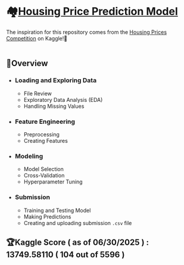 # 🏘️<u>Housing Price Prediction Model</u>

The inspiration for this repository comes from the [Housing Prices Competition](https://www.kaggle.com/competitions/home-data-for-ml-course) on Kaggle!🚀<br></br>

## 🎯Overview

- ### Loading and Exploring Data
  - File Review
  - Exploratory Data Analysis (EDA)
  - Handling Missing Values
- ### Feature Engineering
  - Preprocessing
  - Creating Features
- ### Modeling
  - Model Selection
  - Cross-Validation
  - Hyperparameter Tuning
- ### Submission
  - Training and Testing Model
  - Making Predictions
  - Creating and uploading submission ``.csv`` file
 
## 🏆Kaggle Score ( as of 06/30/2025 ) : 13749.58110 ( 104 out of 5596 )
